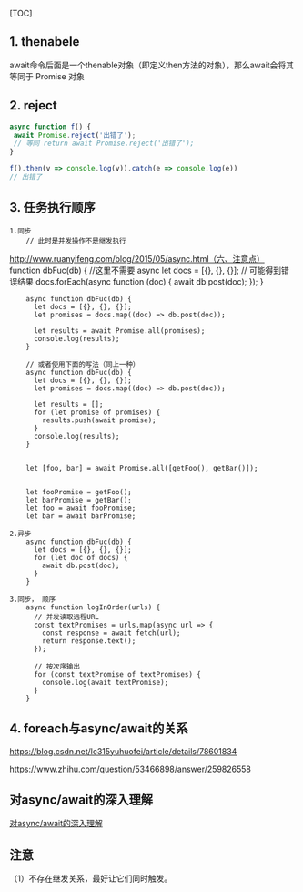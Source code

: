 [TOC]
## 1. thenabele

await命令后面是一个thenable对象（即定义then方法的对象），那么await会将其等同于 Promise 对象



## 2. reject

```js
async function f() {
 await Promise.reject('出错了');
 // 等同 return await Promise.reject('出错了');
}

f().then(v => console.log(v)).catch(e => console.log(e))
// 出错了
```

##  3. 任务执行顺序
    1.同步
        // 此时是并发操作不是继发执行
http://www.ruanyifeng.com/blog/2015/05/async.html（六、注意点）
        function dbFuc(db) { //这里不需要 async
          let docs = [{}, {}, {}];
          // 可能得到错误结果
          docs.forEach(async function (doc) {
            await db.post(doc);
          });
        }

        async function dbFuc(db) {
          let docs = [{}, {}, {}];
          let promises = docs.map((doc) => db.post(doc));
    
          let results = await Promise.all(promises);
          console.log(results);
        }
    
        // 或者使用下面的写法（同上一种）
        async function dbFuc(db) {
          let docs = [{}, {}, {}];
          let promises = docs.map((doc) => db.post(doc));
    
          let results = [];
          for (let promise of promises) {
            results.push(await promise);
          }
          console.log(results);
        }


        let [foo, bar] = await Promise.all([getFoo(), getBar()]);


        let fooPromise = getFoo();
        let barPromise = getBar();
        let foo = await fooPromise;
        let bar = await barPromise;
    
    2.异步
        async function dbFuc(db) {
          let docs = [{}, {}, {}];
          for (let doc of docs) {
            await db.post(doc);
          }
        }
    
    3.同步， 顺序
        async function logInOrder(urls) {
          // 并发读取远程URL
          const textPromises = urls.map(async url => {
            const response = await fetch(url);
            return response.text();
          });
    
          // 按次序输出
          for (const textPromise of textPromises) {
            console.log(await textPromise);
          }
        }

## 4. foreach与async/await的关系

https://blog.csdn.net/lc315yuhuofei/article/details/78601834


https://www.zhihu.com/question/53466898/answer/259826558

## 对async/await的深入理解 ##

[对async/await的深入理解](https://www.jianshu.com/p/2afb088abd08)

## 注意 ##

（1）不存在继发关系，最好让它们同时触发。